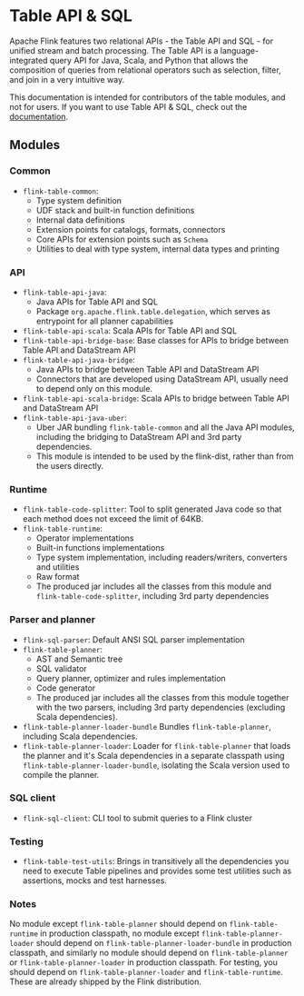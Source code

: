 # Table API & SQL

Apache Flink features two relational APIs - the Table API and SQL - for unified stream and batch processing. 
The Table API is a language-integrated query API for Java, Scala, and Python that allows the composition of queries from relational operators such as selection, filter, and join in a very intuitive way.

This documentation is intended for contributors of the table modules, and not for users. 
If you want to use Table API & SQL, check out the [documentation](https://nightlies.apache.org/flink/flink-docs-master/docs/dev/table/overview/).

## Modules

### Common

* `flink-table-common`:
  * Type system definition
  * UDF stack and built-in function definitions
  * Internal data definitions
  * Extension points for catalogs, formats, connectors
  * Core APIs for extension points such as `Schema`
  * Utilities to deal with type system, internal data types and printing

### API

* `flink-table-api-java`: 
  * Java APIs for Table API and SQL
  * Package `org.apache.flink.table.delegation`, which serves as entrypoint for all planner capabilities
* `flink-table-api-scala`: Scala APIs for Table API and SQL
* `flink-table-api-bridge-base`: Base classes for APIs to bridge between Table API and DataStream API
* `flink-table-api-java-bridge`: 
  * Java APIs to bridge between Table API and DataStream API
  * Connectors that are developed using DataStream API, usually need to depend only on this module.
* `flink-table-api-scala-bridge`: Scala APIs to bridge between Table API and DataStream API
* `flink-table-api-java-uber`: 
  * Uber JAR bundling `flink-table-common` and all the Java API modules, including the bridging to DataStream API and 3rd party dependencies.
  * This module is intended to be used by the flink-dist, rather than from the users directly.

### Runtime

* `flink-table-code-splitter`: Tool to split generated Java code so that each method does not exceed the limit of 64KB.
* `flink-table-runtime`:
  * Operator implementations
  * Built-in functions implementations
  * Type system implementation, including readers/writers, converters and utilities
  * Raw format
  * The produced jar includes all the classes from this module and `flink-table-code-splitter`, including 3rd party dependencies

### Parser and planner

* `flink-sql-parser`: Default ANSI SQL parser implementation
* `flink-table-planner`:
  * AST and Semantic tree
  * SQL validator
  * Query planner, optimizer and rules implementation
  * Code generator
  * The produced jar includes all the classes from this module together with the two parsers, including 3rd party dependencies (excluding Scala dependencies).
* `flink-table-planner-loader-bundle` Bundles `flink-table-planner`, including Scala dependencies.
* `flink-table-planner-loader`: Loader for `flink-table-planner` that loads the planner and it's Scala dependencies in a separate classpath using `flink-table-planner-loader-bundle`, isolating the Scala version used to compile the planner.

### SQL client

* `flink-sql-client`: CLI tool to submit queries to a Flink cluster

### Testing

* `flink-table-test-utils`: Brings in transitively all the dependencies you need to execute Table pipelines and provides some test utilities such as assertions, mocks and test harnesses.

### Notes

No module except `flink-table-planner` should depend on `flink-table-runtime` in production classpath,
no module except `flink-table-planner-loader` should depend on `flink-table-planner-loader-bundle` in production classpath,
and similarly no module should depend on `flink-table-planner` or `flink-table-planner-loader` in production classpath.
For testing, you should depend on `flink-table-planner-loader` and `flink-table-runtime`.
These are already shipped by the Flink distribution.
